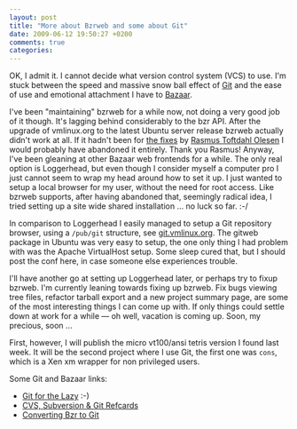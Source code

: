 ```yaml
---
layout: post
title: "More about Bzrweb and some about Git"
date: 2009-06-12 19:50:27 +0200
comments: true
categories: 
---
```


OK, I admit it.  I cannot decide what version control system (VCS) to
use.  I'm stuck between the speed and massive snow ball effect of
[Git][1] and the ease of use and emotional attachment I have to
[Bazaar][2].

I've been "maintaining" bzrweb for a while now, not doing a very good
job of it though.  It's lagging behind considerably to the bzr API.
After the upgrade of vmlinux.org to the latest Ubuntu server release
bzrweb actually didn't work at all.  If it hadn't been for
[the fixes][3] by [Rasmus Toftdahl Olesen][4] I would probably have
abandoned it entirely.  Thank you Rasmus!  Anyway, I've been gleaning at
other Bazaar web frontends for a while.  The only real option is
Loggerhead, but even though I consider myself a computer pro I just
cannot seem to wrap my head around how to set it up.  I just wanted to
setup a local browser for my user, without the need for root access.
Like bzrweb supports, after having abandoned that, seemingly radical
idea, I tried setting up a site wide shared installation ... no luck so
far. :-/

In comparison to Loggerhead I easily managed to setup a Git repository
browser, using a `/pub/git` structure, see [git.vmlinux.org][5].  The
gitweb package in Ubuntu was very easy to setup, the one only thing I
had problem with was the Apache VirtualHost setup.  Some sleep cured
that, but I should post the conf here, in case someone else experiences
trouble.

I'll have another go at setting up Loggerhead later, or perhaps try to
fixup bzrweb.  I'm currently leaning towards fixing up bzrweb.  Fix bugs
viewing tree files, refactor tarball export and a new project summary
page, are some of the most interesting things I can come up with.  If
only things could settle down at work for a while — oh well, vacation is
coming up. Soon, my precious, soon&nbsp;...

First, however, I will publish the micro vt100/ansi tetris version I
found last week.  It will be the second project where I use Git, the
first one was `cons`, which is a Xen xm wrapper for non privileged
users.

Some Git and Bazaar links:

* [Git for the Lazy][6] :-)
* [CVS, Subversion & Git Refcards][7]
* [Converting Bzr to Git][8]

[1]: http://git-scm.com/
[2]: http://bazaar-vcs.org/
[3]: https://code.launchpad.net/~halfdan/bzrweb
[4]: http://halfdans.net/
[5]: http://git.troglobit.com/
[6]: http://www.spheredev.org/wiki/Git_for_the_lazy
[7]: http://appletree.or.kr/quick_reference_cards/CVS-Subversion-Git/
[8]: http://www.fthieme.net/drupal6/node/77
